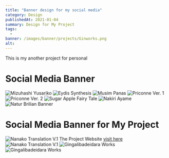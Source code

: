 ```yaml
---
title: "Banner design for my social media"
category: Design
publishedAt: 2021-01-04
summary: Design for My Project
tags: 
  - 
banner: /images/banner/projects/Ginworks.png
alt: 
---
```


This is my another project for personal

# Social Media Banner #

![Mizuhashi Yusariko](/images/banner/projects/cover_facebook_mizuhashi_yusariko_by_gingalibadeidara_dafl7aa.jpg)
![Eydis Synthesis](/images/banner/projects/Eydiss.jpg)
![Musim Panas](/images/banner/projects/musim-panas.jpeg)
![Priconne Ver. 1](/images/banner/projects/priconne-1.jpg)
![Priconne Ver. 2](/images/banner/projects/priconne-2.jpg)
![Sugar Apple Fairy Tale](/images/banner/projects/sugar.png)
![Nakiri Ayame](/images/banner/projects/nakiri-ayame-1.png)
![Natur Brilian Banner](/images/banner/projects/iiiiiyyy.png)

# Social Media Banner for My Project #

![Nanako Translation V.1](/images/banner/projects/nanako-tl-1.jpg)
The Project Website [visit here](https://nanakotranslation.fansub.id/)
![Nanako Translation V.1](/images/banner/projects/nanako-tl-2.jpg)
![Gingalibadeidara Works](/images/banner/projects/ginworks-2.png)
![Gingalibadeidara Works](/images/banner/projects/ginworks-legacy.png)

